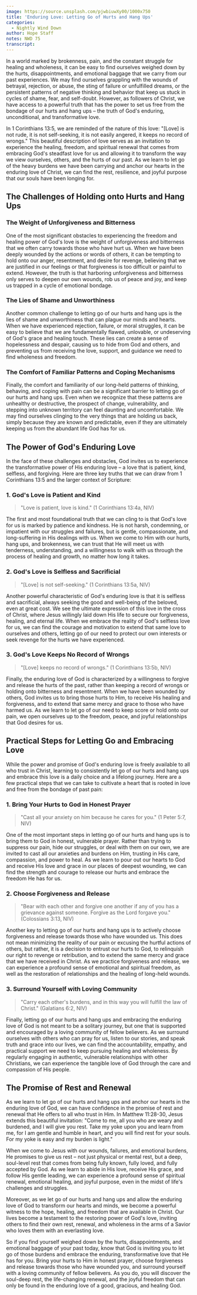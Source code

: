 ```yaml
---
image: https://source.unsplash.com/pjwbiuwXy00/1000x750
title: 'Enduring Love: Letting Go of Hurts and Hang Ups'
categories:
  - Nightly Wind Down
author: Hope Staff
notes: NWD 75
transcript:
---
```

In a world marked by brokenness, pain, and the constant struggle for healing and wholeness, it can be easy to find ourselves weighed down by the hurts, disappointments, and emotional baggage that we carry from our past experiences. We may find ourselves grappling with the wounds of betrayal, rejection, or abuse, the sting of failure or unfulfilled dreams, or the persistent patterns of negative thinking and behavior that keep us stuck in cycles of shame, fear, and self-doubt. However, as followers of Christ, we have access to a powerful truth that has the power to set us free from the bondage of our hurts and hang ups – the truth of God's enduring, unconditional, and transformative love.

In 1 Corinthians 13:5, we are reminded of the nature of this love: "\[Love\] is not rude, it is not self-seeking, it is not easily angered, it keeps no record of wrongs." This beautiful description of love serves as an invitation to experience the healing, freedom, and spiritual renewal that comes from embracing God's steadfast love for us and allowing it to transform the way we view ourselves, others, and the hurts of our past. As we learn to let go of the heavy burdens we have been carrying and anchor our hearts in the enduring love of Christ, we can find the rest, resilience, and joyful purpose that our souls have been longing for.

## The Challenges of Holding onto Hurts and Hang Ups

### The Weight of Unforgiveness and Bitterness

One of the most significant obstacles to experiencing the freedom and healing power of God's love is the weight of unforgiveness and bitterness that we often carry towards those who have hurt us. When we have been deeply wounded by the actions or words of others, it can be tempting to hold onto our anger, resentment, and desire for revenge, believing that we are justified in our feelings or that forgiveness is too difficult or painful to extend. However, the truth is that harboring unforgiveness and bitterness only serves to deepen our own wounds, rob us of peace and joy, and keep us trapped in a cycle of emotional bondage.

### The Lies of Shame and Unworthiness

Another common challenge to letting go of our hurts and hang ups is the lies of shame and unworthiness that can plague our minds and hearts. When we have experienced rejection, failure, or moral struggles, it can be easy to believe that we are fundamentally flawed, unlovable, or undeserving of God's grace and healing touch. These lies can create a sense of hopelessness and despair, causing us to hide from God and others, and preventing us from receiving the love, support, and guidance we need to find wholeness and freedom.

### The Comfort of Familiar Patterns and Coping Mechanisms

Finally, the comfort and familiarity of our long-held patterns of thinking, behaving, and coping with pain can be a significant barrier to letting go of our hurts and hang ups. Even when we recognize that these patterns are unhealthy or destructive, the prospect of change, vulnerability, and stepping into unknown territory can feel daunting and uncomfortable. We may find ourselves clinging to the very things that are holding us back, simply because they are known and predictable, even if they are ultimately keeping us from the abundant life God has for us.

## The Power of God's Enduring Love

In the face of these challenges and obstacles, God invites us to experience the transformative power of His enduring love – a love that is patient, kind, selfless, and forgiving. Here are three key truths that we can draw from 1 Corinthians 13:5 and the larger context of Scripture:

### 1\. God's Love is Patient and Kind

> "Love is patient, love is kind." (1 Corinthians 13:4a, NIV)

The first and most foundational truth that we can cling to is that God's love for us is marked by patience and kindness. He is not harsh, condemning, or impatient with our struggles and failures, but is gentle, compassionate, and long-suffering in His dealings with us. When we come to Him with our hurts, hang ups, and brokenness, we can trust that He will meet us with tenderness, understanding, and a willingness to walk with us through the process of healing and growth, no matter how long it takes.

### 2\. God's Love is Selfless and Sacrificial

> "\[Love\] is not self-seeking." (1 Corinthians 13:5a, NIV)

Another powerful characteristic of God's enduring love is that it is selfless and sacrificial, always seeking the good and well-being of the beloved, even at great cost. We see the ultimate expression of this love in the cross of Christ, where Jesus willingly laid down His life to secure our forgiveness, healing, and eternal life. When we embrace the reality of God's selfless love for us, we can find the courage and motivation to extend that same love to ourselves and others, letting go of our need to protect our own interests or seek revenge for the hurts we have experienced.

### 3\. God's Love Keeps No Record of Wrongs

> "\[Love\] keeps no record of wrongs." (1 Corinthians 13:5b, NIV)

Finally, the enduring love of God is characterized by a willingness to forgive and release the hurts of the past, rather than keeping a record of wrongs or holding onto bitterness and resentment. When we have been wounded by others, God invites us to bring those hurts to Him, to receive His healing and forgiveness, and to extend that same mercy and grace to those who have harmed us. As we learn to let go of our need to keep score or hold onto our pain, we open ourselves up to the freedom, peace, and joyful relationships that God desires for us.

## Practical Steps for Letting Go and Embracing Love

While the power and promise of God's enduring love is freely available to all who trust in Christ, learning to consistently let go of our hurts and hang ups and embrace this love is a daily choice and a lifelong journey. Here are a few practical steps that we can take to cultivate a heart that is rooted in love and free from the bondage of past pain:

### 1\. Bring Your Hurts to God in Honest Prayer

> "Cast all your anxiety on him because he cares for you." (1 Peter 5:7, NIV)

One of the most important steps in letting go of our hurts and hang ups is to bring them to God in honest, vulnerable prayer. Rather than trying to suppress our pain, hide our struggles, or deal with them on our own, we are invited to cast all our anxieties and burdens on Him, trusting in His care, compassion, and power to heal. As we learn to pour out our hearts to God and receive His love and grace in our places of deepest wounding, we can find the strength and courage to release our hurts and embrace the freedom He has for us.

### 2\. Choose Forgiveness and Release

> "Bear with each other and forgive one another if any of you has a grievance against someone. Forgive as the Lord forgave you." (Colossians 3:13, NIV)

Another key to letting go of our hurts and hang ups is to actively choose forgiveness and release towards those who have wounded us. This does not mean minimizing the reality of our pain or excusing the hurtful actions of others, but rather, it is a decision to entrust our hurts to God, to relinquish our right to revenge or retribution, and to extend the same mercy and grace that we have received in Christ. As we practice forgiveness and release, we can experience a profound sense of emotional and spiritual freedom, as well as the restoration of relationships and the healing of long-held wounds.

### 3\. Surround Yourself with Loving Community

> "Carry each other's burdens, and in this way you will fulfill the law of Christ." (Galatians 6:2, NIV)

Finally, letting go of our hurts and hang ups and embracing the enduring love of God is not meant to be a solitary journey, but one that is supported and encouraged by a loving community of fellow believers. As we surround ourselves with others who can pray for us, listen to our stories, and speak truth and grace into our lives, we can find the accountability, empathy, and practical support we need to keep pursuing healing and wholeness. By regularly engaging in authentic, vulnerable relationships with other Christians, we can experience the tangible love of God through the care and compassion of His people.

## The Promise of Rest and Renewal

As we learn to let go of our hurts and hang ups and anchor our hearts in the enduring love of God, we can have confidence in the promise of rest and renewal that He offers to all who trust in Him. In Matthew 11:28-30, Jesus extends this beautiful invitation: "Come to me, all you who are weary and burdened, and I will give you rest. Take my yoke upon you and learn from me, for I am gentle and humble in heart, and you will find rest for your souls. For my yoke is easy and my burden is light."

When we come to Jesus with our wounds, failures, and emotional burdens, He promises to give us rest – not just physical or mental rest, but a deep, soul-level rest that comes from being fully known, fully loved, and fully accepted by God. As we learn to abide in His love, receive His grace, and follow His gentle leading, we can experience a profound sense of spiritual renewal, emotional healing, and joyful purpose, even in the midst of life's challenges and struggles.

Moreover, as we let go of our hurts and hang ups and allow the enduring love of God to transform our hearts and minds, we become a powerful witness to the hope, healing, and freedom that are available in Christ. Our lives become a testament to the restoring power of God's love, inviting others to find their own rest, renewal, and wholeness in the arms of a Savior who loves them with an everlasting love.

So if you find yourself weighed down by the hurts, disappointments, and emotional baggage of your past today, know that God is inviting you to let go of those burdens and embrace the enduring, transformative love that He has for you. Bring your hurts to Him in honest prayer, choose forgiveness and release towards those who have wounded you, and surround yourself with a loving community of fellow believers. As you do, you will discover the soul-deep rest, the life-changing renewal, and the joyful freedom that can only be found in the enduring love of a good, gracious, and healing God.